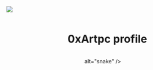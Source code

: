 <img src="https://user-images.githubusercontent.com/73097560/115834477-dbab4500-a447-11eb-908a-139a6edaec5c.gif">

<div id="user-content-toc">
  <ul align="center">
    <summary><h1 style="display: inline-block">0xArtpc profile</h1></summary>
  </ul>
</div>

<div align="center">
       alt="snake" /></a>
</div>
